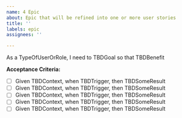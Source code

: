```yaml
---
name: 4 Epic
about: Epic that will be refined into one or more user stories
title: ''
labels: epic
assignees: ''

---
```


As a TypeOfUserOrRole, I need to TBDGoal so that TBDBenefit

**Acceptance Criteria:**
- [ ] Given TBDContext, when TBDTrigger, then TBDSomeResult
- [ ] Given TBDContext, when TBDTrigger, then TBDSomeResult
- [ ] Given TBDContext, when TBDTrigger, then TBDSomeResult
- [ ] Given TBDContext, when TBDTrigger, then TBDSomeResult
- [ ] Given TBDContext, when TBDTrigger, then TBDSomeResult
